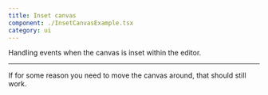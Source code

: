 ```yaml
---
title: Inset canvas
component: ./InsetCanvasExample.tsx
category: ui
---
```


Handling events when the canvas is inset within the editor.

---

If for some reason you need to move the canvas around, that should still work.
